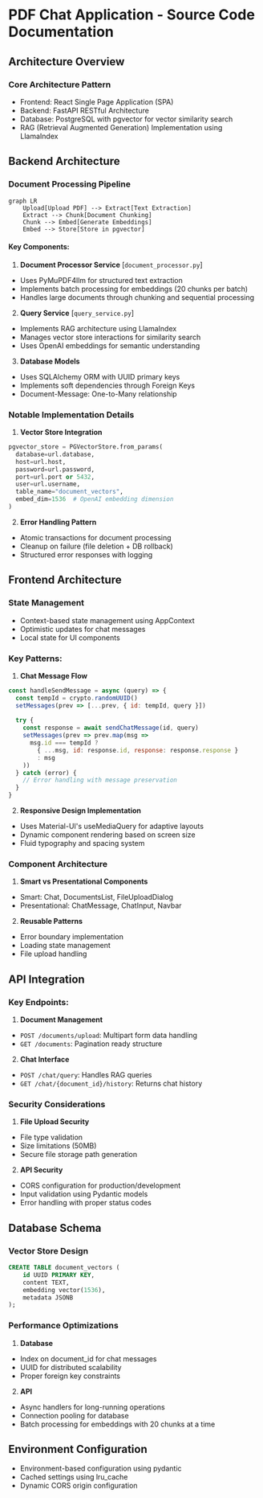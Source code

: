 # PDF Chat Application - Source Code Documentation

## Architecture Overview

### Core Architecture Pattern
- Frontend: React Single Page Application (SPA)
- Backend: FastAPI RESTful Architecture 
- Database: PostgreSQL with pgvector for vector similarity search
- RAG (Retrieval Augmented Generation) Implementation using LlamaIndex

## Backend Architecture

### Document Processing Pipeline
```mermaid
graph LR
    Upload[Upload PDF] --> Extract[Text Extraction]
    Extract --> Chunk[Document Chunking]
    Chunk --> Embed[Generate Embeddings]
    Embed --> Store[Store in pgvector]
```

#### Key Components:

1. **Document Processor Service** [`document_processor.py`]
- Uses PyMuPDF4llm for structured text extraction
- Implements batch processing for embeddings (20 chunks per batch)
- Handles large documents through chunking and sequential processing

2. **Query Service** [`query_service.py`]
- Implements RAG architecture using LlamaIndex
- Manages vector store interactions for similarity search
- Uses OpenAI embeddings for semantic understanding

3. **Database Models**
- Uses SQLAlchemy ORM with UUID primary keys
- Implements soft dependencies through Foreign Keys
- Document-Message: One-to-Many relationship

### Notable Implementation Details

1. **Vector Store Integration**
```python
pgvector_store = PGVectorStore.from_params(
  database=url.database,
  host=url.host,
  password=url.password,
  port=url.port or 5432,
  user=url.username,
  table_name="document_vectors",
  embed_dim=1536  # OpenAI embedding dimension
)
```

2. **Error Handling Pattern**
- Atomic transactions for document processing
- Cleanup on failure (file deletion + DB rollback)
- Structured error responses with logging

## Frontend Architecture

### State Management
- Context-based state management using AppContext
- Optimistic updates for chat messages
- Local state for UI components

### Key Patterns:

1. **Chat Message Flow**
```javascript
const handleSendMessage = async (query) => {
  const tempId = crypto.randomUUID()
  setMessages(prev => [...prev, { id: tempId, query }])
  
  try {
    const response = await sendChatMessage(id, query)
    setMessages(prev => prev.map(msg => 
      msg.id === tempId ? 
        { ...msg, id: response.id, response: response.response }
        : msg
    ))
  } catch (error) {
    // Error handling with message preservation
  }
}
```

2. **Responsive Design Implementation**
- Uses Material-UI's useMediaQuery for adaptive layouts
- Dynamic component rendering based on screen size
- Fluid typography and spacing system

### Component Architecture

1. **Smart vs Presentational Components**
- Smart: Chat, DocumentsList, FileUploadDialog
- Presentational: ChatMessage, ChatInput, Navbar

2. **Reusable Patterns**
- Error boundary implementation
- Loading state management
- File upload handling

## API Integration

### Key Endpoints:
1. **Document Management**
- `POST /documents/upload`: Multipart form data handling
- `GET /documents`: Pagination ready structure

2. **Chat Interface**
- `POST /chat/query`: Handles RAG queries
- `GET /chat/{document_id}/history`: Returns chat history

### Security Considerations
1. **File Upload Security**
- File type validation
- Size limitations (50MB)
- Secure file storage path generation

2. **API Security**
- CORS configuration for production/development
- Input validation using Pydantic models
- Error handling with proper status codes

## Database Schema

### Vector Store Design
```sql
CREATE TABLE document_vectors (
    id UUID PRIMARY KEY,
    content TEXT,
    embedding vector(1536),
    metadata JSONB
);
```

### Performance Optimizations
1. **Database**
- Index on document_id for chat messages
- UUID for distributed scalability
- Proper foreign key constraints

2. **API**
- Async handlers for long-running operations
- Connection pooling for database
- Batch processing for embeddings with 20 chunks at a time

## Environment Configuration
- Environment-based configuration using pydantic
- Cached settings using lru_cache
- Dynamic CORS origin configuration